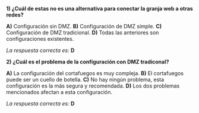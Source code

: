 **1) ¿Cuál de estas no es una alternativa para conectar la granja web a otras redes?**

**A)** Configuración sin DMZ.
**B)** Configuración de DMZ simple.
**C)** Configuración de DMZ tradicional.
**D)** Todas las anteriores son configuraciones existentes.

*La respuesta correcta es:* **D**



**2) ¿Cuál es el problema de la configuración con DMZ tradiconal?**

**A)** La configuración del cortafuegos es muy compleja.
**B)** El cortafuegos puede ser un cuello de botella.
**C)** No hay ningún problema, esta configuración es la más segura y recomendada.
**D)** Los dos problemas mencionados afectan a esta configuración.

*La respuesta correcta es:* **D**

